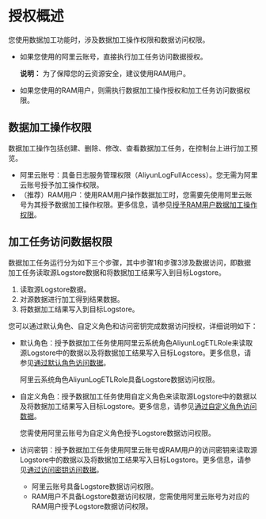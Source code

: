 # 授权概述

您使用数据加工功能时，涉及数据加工操作权限和数据访问权限。

-   如果您使用的阿里云账号，直接执行加工任务访问数据授权。

    **说明：** 为了保障您的云资源安全，建议使用RAM用户。

-   如果您使用的RAM用户，则需执行数据加工操作授权和加工任务访问数据权限。

## 数据加工操作权限

数据加工操作包括创建、删除、修改、查看数据加工任务，在控制台上进行加工预览。

-   阿里云账号：具备日志服务管理权限（AliyunLogFullAccess）。您无需为阿里云账号授予加工操作权限。
-   （推荐）RAM用户：使用RAM用户操作数据加工时，您需要先使用阿里云账号为其授予数据加工操作权限。更多信息，请参见[授予RAM用户数据加工操作权限](/cn.zh-CN/数据加工/准备权限/授予RAM用户数据加工操作权限.md)。

## 加工任务访问数据权限

数据加工任务运行分为如下三个步骤，其中步骤1和步骤3涉及数据访问，即数据加工任务读取源Logstore数据和将数据加工结果写入到目标Logstore。

1.  读取源Logstore数据。
2.  对源数据进行加工得到结果数据。
3.  将数据加工结果写入到目标Logstore。

您可以通过默认角色、自定义角色和访问密钥完成数据访问授权，详细说明如下：

-   默认角色：授予数据加工任务使用阿里云系统角色AliyunLogETLRole来读取源Logstore中的数据以及将数据加工结果写入目标Logstore。更多信息，请参见[通过默认角色访问数据](/cn.zh-CN/数据加工/准备权限/数据访问授权/通过默认角色访问数据.md)。

    阿里云系统角色AliyunLogETLRole具备Logstore数据访问权限。

-   自定义角色：授予数据加工任务使用自定义角色来读取源Logstore中的数据以及将数据加工结果写入目标Logstore。更多信息，请参见[通过自定义角色访问数据](/cn.zh-CN/数据加工/准备权限/数据访问授权/通过自定义角色访问数据.md)。

    您需使用阿里云账号为自定义角色授予Logstore数据访问权限。

-   访问密钥：授予数据加工任务使用阿里云账号或RAM用户的访问密钥来读取源Logstore中的数据以及将数据加工结果写入目标Logstore。更多信息，请参见[通过访问密钥访问数据](/cn.zh-CN/数据加工/准备权限/数据访问授权/通过访问密钥访问数据.md)。
    -   阿里云账号具备Logstore数据访问权限。
    -   RAM用户不具备Logstore数据访问权限，您需使用阿里云账号为对应的RAM用户授予Logstore数据访问权限。

